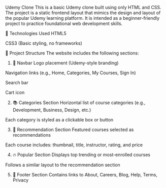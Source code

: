 Udemy Clone
This is a basic Udemy clone built using only HTML and CSS. The project is a static frontend layout that mimics the design and layout of the popular Udemy learning platform. It is intended as a beginner-friendly project to practice foundational web development skills.

🔧 Technologies Used
HTML5

CSS3 (Basic styling, no frameworks)

🧱 Project Structure
The website includes the following sections:

1. 🧭 Navbar
Logo placement (Udemy-style branding)

Navigation links (e.g., Home, Categories, My Courses, Sign In)

Search bar

Cart icon

2. 📚 Categories Section
Horizontal list of course categories (e.g., Development, Business, Design, etc.)

Each category is styled as a clickable box or button

3. 🌟 Recommendation Section
Featured courses selected as recommendations

Each course includes: thumbnail, title, instructor, rating, and price

4. 🔥 Popular Section
Displays top trending or most-enrolled courses

Follows a similar layout to the recommendation section

5. 📩 Footer Section
Contains links to About, Careers, Blog, Help, Terms, Privacy


